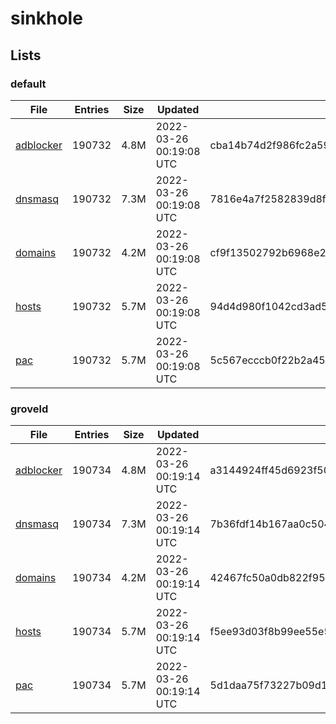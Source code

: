 # sinkhole

## Lists

### default

|File|Entries|Size|Updated|Hash|
|-|-|-|-|-|
|[adblocker](https://raw.githubusercontent.com/groveld/sinkhole/lists/default/adblocker.txt)|190732|4.8M|2022-03-26 00:19:08 UTC|cba14b74d2f986fc2a5993ee49aaa0aee746723e7aad2ffb52d9710fa0039f2b|
|[dnsmasq](https://raw.githubusercontent.com/groveld/sinkhole/lists/default/dnsmasq.txt)|190732|7.3M|2022-03-26 00:19:08 UTC|7816e4a7f2582839d8f3c0e108e14fd650d2e3ee66599e558122f729d56c6a0d|
|[domains](https://raw.githubusercontent.com/groveld/sinkhole/lists/default/domains.txt)|190732|4.2M|2022-03-26 00:19:08 UTC|cf9f13502792b6968e2c209edf534a29482ad546b403e7bb8daa6afb788f65ad|
|[hosts](https://raw.githubusercontent.com/groveld/sinkhole/lists/default/hosts.txt)|190732|5.7M|2022-03-26 00:19:08 UTC|94d4d980f1042cd3ad5dc1897b290e93624ae105cff3a04a962047000f018d3f|
|[pac](https://raw.githubusercontent.com/groveld/sinkhole/lists/default/pac.txt)|190732|5.7M|2022-03-26 00:19:08 UTC|5c567ecccb0f22b2a45f39322304c4d9af07c0eec8ffbbe3b4289ffe2a38496b|

### groveld

|File|Entries|Size|Updated|Hash|
|-|-|-|-|-|
|[adblocker](https://raw.githubusercontent.com/groveld/sinkhole/lists/groveld/adblocker.txt)|190734|4.8M|2022-03-26 00:19:14 UTC|a3144924ff45d6923f502b37391fa092373dcbe98a924d06694ff6dcf36785ae|
|[dnsmasq](https://raw.githubusercontent.com/groveld/sinkhole/lists/groveld/dnsmasq.txt)|190734|7.3M|2022-03-26 00:19:14 UTC|7b36fdf14b167aa0c504a36adfafc80173e6f608a15571145a665f4a9986d091|
|[domains](https://raw.githubusercontent.com/groveld/sinkhole/lists/groveld/domains.txt)|190734|4.2M|2022-03-26 00:19:14 UTC|42467fc50a0db822f9514791409f32da21834cd434e5d4ba4022b5c5af239503|
|[hosts](https://raw.githubusercontent.com/groveld/sinkhole/lists/groveld/hosts.txt)|190734|5.7M|2022-03-26 00:19:14 UTC|f5ee93d03f8b99ee55e5e5496e179af736b81fad54dae12bb75b21989beccb65|
|[pac](https://raw.githubusercontent.com/groveld/sinkhole/lists/groveld/pac.txt)|190734|5.7M|2022-03-26 00:19:14 UTC|5d1daa75f73227b09d1c88b7e08fc130338558ef48523277e37c3085fd62497b|
